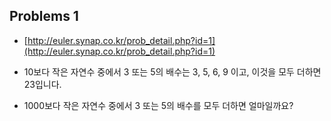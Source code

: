 ## Problems 1

* [http://euler.synap.co.kr/prob_detail.php?id=1](http://euler.synap.co.kr/prob_detail.php?id=1)

* 10보다 작은 자연수 중에서 3 또는 5의 배수는 3, 5, 6, 9 이고, 이것을 모두 더하면 23입니다.
* 1000보다 작은 자연수 중에서 3 또는 5의 배수를 모두 더하면 얼마일까요?